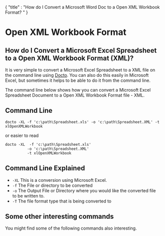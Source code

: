 {
    "title" : "How do I Convert a Microsoft Word Doc to a Open XML Workbook Format? " 
}

Open XML Workbook Format 
==

How do I Convert a Microsoft Excel Spreadsheet to a Open XML Workbook Format (XML)?         
-

It is very simple to convert a Microsoft Excel Spreadsheet to a XML file  on the command line using [Docto](https://github.com/tobya/docto). You can also do this easily in Microsoft Excel, but sometimes it helps to be able to do it from the command line.  

The command line below shows how you can convert a Microsoft Excel Spreadsheet Document to a Open XML Workbook Format file - XML.

Command Line 
-

 ````
 docto -XL -f 'c:\path\Spreadsheet.xls' -o 'c:\path\Spreadsheet.XML' -t xlOpenXMLWorkbook
 ````

 or easier to read

  ````
 docto -XL  -f 'c:\path\Spreadsheet.xls' 
            -o 'c:\path\Spreadsheet.XML' 
            -t xlOpenXMLWorkbook
 ````

Command Line Explained 
-

 - `-XL`   This is a conversion using Microsoft Excel.  
 - `-f`   The File or directory to be converted 
 - `-o`   The Output File or Directory where you would like the converted file to be written to.
 - `-T`   The file format type that is being converted to




Some other interesting commands
-

You might find some of the following commands also interesting.

    

